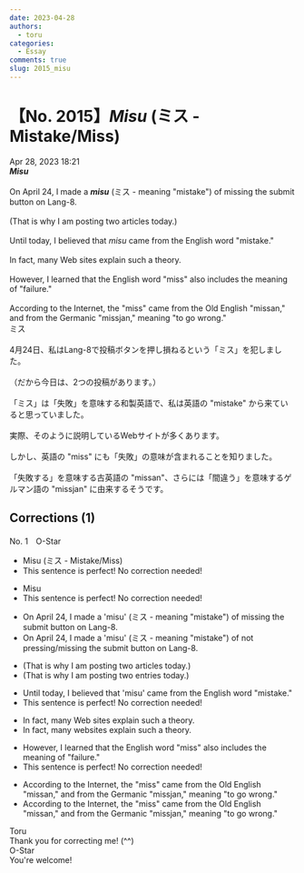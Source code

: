 ```yaml
---
date: 2023-04-28
authors:
  - toru
categories:
  - Essay
comments: true
slug: 2015_misu
---
```


# 【No. 2015】<strong><em>Misu</strong></em> (ミス - Mistake/Miss)
<div class="date">Apr 28, 2023 18:21</div>
<div id="post"><div id="body_show_ori">
<strong><em>Misu</strong></em><br/><br/>On April 24, I made a <strong><em>misu</em></strong> (ミス - meaning "mistake") of missing the submit button on Lang-8.<br/><br/>(That is why I am posting two articles today.)<br/><br/>Until today, I believed that <em>misu</em> came from the English word "mistake."<br/><br/>In fact, many Web sites explain such a theory.<br/><br/>However, I learned that the English word "miss" also includes the meaning of "failure."<br/><br/>According to the Internet, the "miss" came from the Old English "missan," and from the Germanic "missjan," meaning "to go wrong."
</div></div>

<!-- more -->

<div id="post_ja"><div id="body_show_mo">
ミス<br/><br/>4月24日、私はLang-8で投稿ボタンを押し損ねるという「ミス」を犯しました。<br/><br/>（だから今日は、2つの投稿があります。）<br/><br/>「ミス」は「失敗」を意味する和製英語で、私は英語の "mistake" から来ていると思っていました。<br/><br/>実際、そのように説明しているWebサイトが多くあります。<br/><br/>しかし、英語の "miss" にも「失敗」の意味が含まれることを知りました。<br/><br/>「失敗する」を意味する古英語の "missan"、さらには「間違う」を意味するゲルマン語の "missjan" に由来するそうです。
</div></div>

## Corrections (1)
<div id="block"><div class="first_name"> No. 1　<span class="just_name">O-Star</span></div><div id="block2">
<ul class="correction_field">
<li class="incorrect">Misu (ミス - Mistake/Miss)</li>
<li class="corrected perfect">This sentence is perfect! No correction needed!</li>
</ul>
<ul class="correction_field">
<li class="incorrect">Misu</li>
<li class="corrected perfect">This sentence is perfect! No correction needed!</li>
</ul>
<ul class="correction_field">
<li class="incorrect">On April 24, I made a 'misu' (ミス - meaning "mistake") of missing the submit button on Lang-8.</li>
<li class="corrected correct">
On April 24, I made a 'misu' (ミス - meaning "mistake") of <span class="f_blue">not pressing/missing</span> the submit button on Lang-8.
</li>
</ul>
<ul class="correction_field">
<li class="incorrect">(That is why I am posting two articles today.)</li>
<li class="corrected correct">
(That is why I am posting two <span class="f_bold">entries</span> today.)
</li>
</ul>
<ul class="correction_field">
<li class="incorrect">Until today, I believed that 'misu' came from the English word "mistake."</li>
<li class="corrected perfect">This sentence is perfect! No correction needed!</li>
</ul>
<ul class="correction_field">
<li class="incorrect">In fact, many Web sites explain such a theory.</li>
<li class="corrected correct">
In fact, many <span class="f_bold">websites </span>explain such a theory.
</li>
</ul>
<ul class="correction_field">
<li class="incorrect">However, I learned that the English word "miss" also includes the meaning of "failure."</li>
<li class="corrected perfect">This sentence is perfect! No correction needed!</li>
</ul>
<ul class="correction_field">
<li class="incorrect">According to the Internet, the "miss" came from the Old English "missan," and from the Germanic "missjan," meaning "to go wrong."</li>
<li class="corrected correct">
According to the Internet, <span class="sline"><span class="f_red">the</span></span> "miss" came from the Old English "missan," and from the Germanic "missjan," meaning "to go wrong."
</li>
</ul>
</div><div class="name"><span class="just_name">Toru</span><br>
Thank you for correcting me! (^^)
</div>
<div class="name"><span class="just_name">O-Star</span><br>
You're welcome!
</div>
</div>

